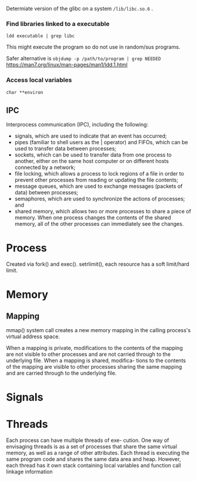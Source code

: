 Determiate version of the glibc on a system
`/lib/libc.so.6` .

### Find libraries linked to a executable

`ldd executable | grep libc`

This might execute the program so do not use in random/sus programs.

Safer alternative is 
`objdump -p /path/to/program | grep NEEDED` https://man7.org/linux/man-pages/man1/ldd.1.html

### Access local variables
`char **environ`

## IPC
Interprocess communication (IPC), including the following:
- signals, which are used to indicate that an event has occurred;
- pipes (familiar to shell users as the | operator) and FIFOs, which can be used to
transfer data between processes;
- sockets, which can be used to transfer data from one process to another, either
on the same host computer or on different hosts connected by a network;
- file locking, which allows a process to lock regions of a file in order to prevent
other processes from reading or updating the file contents;
- message queues, which are used to exchange messages (packets of data) between
processes;
- semaphores, which are used to synchronize the actions of processes; and
- shared memory, which allows two or more processes to share a piece of memory.
When one process changes the contents of the shared memory, all of the other
processes can immediately see the changes.
# Process
Created via fork() and exec().
setrlimit(), each resource has a soft limit/hard limit.
# Memory

## Mapping
mmap() system call creates a new memory mapping in the calling process's virtual address space.

When a mapping is private,
modifications to the contents of the mapping are not visible to other processes and
are not carried through to the underlying file. When a mapping is shared, modifica-
tions to the contents of the mapping are visible to other processes sharing the same
mapping and are carried through to the underlying file.

# Signals
# Threads
Each process can have multiple threads of exe-
cution. One way of envisaging threads is as a set of processes that share the same
virtual memory, as well as a range of other attributes. Each thread is executing the
same program code and shares the same data area and heap. However, each thread
has it own stack containing local variables and function call linkage information
